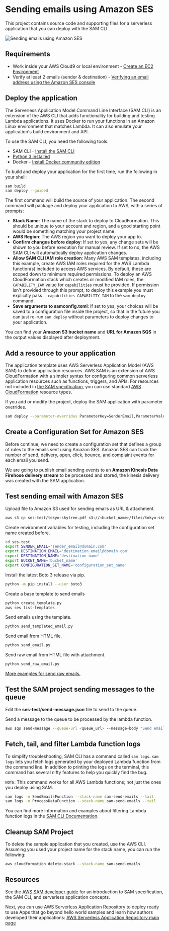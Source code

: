 # Sending emails using Amazon SES

This project contains source code and supporting files for a serverless application that you can deploy with the SAM CLI.

![Sending emails using Amazon SES](images/diagram.png)

## Requirements

- Work inside your AWS Cloud9 or local environment - [Create an EC2 Environment](https://docs.aws.amazon.com/cloud9/latest/user-guide/create-environment-main.html#create-environment-console)
- Verify at least 2 emails (sender & destination) - [Verifying an email address using the Amazon SES console](https://docs.aws.amazon.com/ses/latest/DeveloperGuide/verify-email-addresses-procedure.html)

## Deploy the application

The Serverless Application Model Command Line Interface (SAM CLI) is an extension of the AWS CLI that adds functionality for building and testing Lambda applications. It uses Docker to run your functions in an Amazon Linux environment that matches Lambda. It can also emulate your application's build environment and API.

To use the SAM CLI, you need the following tools.

* SAM CLI - [Install the SAM CLI](https://docs.aws.amazon.com/serverless-application-model/latest/developerguide/serverless-sam-cli-install.html)
* [Python 3 installed](https://www.python.org/downloads/)
* Docker - [Install Docker community edition](https://hub.docker.com/search/?type=edition&offering=community)

To build and deploy your application for the first time, run the following in your shell:

```bash
sam build
sam deploy --guided
```

The first command will build the source of your application. The second command will package and deploy your application to AWS, with a series of prompts:

* **Stack Name**: The name of the stack to deploy to CloudFormation. This should be unique to your account and region, and a good starting point would be something matching your project name.
* **AWS Region**: The AWS region you want to deploy your app to.
* **Confirm changes before deploy**: If set to yes, any change sets will be shown to you before execution for manual review. If set to no, the AWS SAM CLI will automatically deploy application changes.
* **Allow SAM CLI IAM role creation**: Many AWS SAM templates, including this example, create AWS IAM roles required for the AWS Lambda function(s) included to access AWS services. By default, these are scoped down to minimum required permissions. To deploy an AWS CloudFormation stack which creates or modified IAM roles, the `CAPABILITY_IAM` value for `capabilities` must be provided. If permission isn't provided through this prompt, to deploy this example you must explicitly pass `--capabilities CAPABILITY_IAM` to the `sam deploy` command.
* **Save arguments to samconfig.toml**: If set to yes, your choices will be saved to a configuration file inside the project, so that in the future you can just re-run `sam deploy` without parameters to deploy changes to your application.

You can find your **Amazon S3 bucket name** and **URL for Amazon SQS** in the output values displayed after deployment.

## Add a resource to your application

The application template uses AWS Serverless Application Model (AWS SAM) to define application resources. AWS SAM is an extension of AWS CloudFormation with a simpler syntax for configuring common serverless application resources such as functions, triggers, and APIs. For resources not included in [the SAM specification](https://github.com/awslabs/serverless-application-model/blob/master/versions/2016-10-31.md), you can use standard [AWS CloudFormation](https://docs.aws.amazon.com/AWSCloudFormation/latest/UserGuide/aws-template-resource-type-ref.html) resource types.

If you add or modify the project, deploy the SAM application with parameter overrides.

```bash
sam deploy --parameter-overrides ParameterKey=SenderEmail,ParameterValue=sender_email@domain.com
```

## Create a Configuration Set for Amazon SES

Before continue, we need to create a configuration set that defines a group of rules to the emails sent using Amazon SES.
Amazon SES can track the number of send, delivery, open, click, bounce, and complaint events for each email you send.

We are going to publish email sending events to an **Amazon Kinesis Data Firehose delivery stream** to be processed and stored, the kinesis delivery was created with the SAM application.

## Test sending email with Amazon SES

Upload file to Amazon S3 used for sending emails as URL & attachment.

```bash
aws s3 cp ses-test/tokyo-skytree.pdf s3://<bucket_name>/files/tokyo-skytree.pdf
```

Create environment variables for testing, including the configuration set name created before.

```bash
cd ses-test
export SENDER_EMAIL='sender_email@domain.com'
export DESTINATION_EMAIL='destination_email@domain.com'
export DESTINATION_NAME='destination name'
export BUCKET_NAME='bucket_name'
export CONFIGURATION_SET_NAME='configuration_set_name'
```

Install the latest Boto 3 release via pip.

```bash
python -m pip install --user boto3
```

Create a base template to send emails

```bash
python create_template.py
aws ses list-templates
```

Send emails using the template.

```bash
python send_templated_email.py
```

Send email from HTML file.

```bash
python send_email.py
```

Send raw email from HTML file with attachment.

```bash
python send_raw_email.py
```

[More examples for send raw emails.](https://docs.aws.amazon.com/ses/latest/DeveloperGuide/examples-send-raw-using-sdk.html)

## Test the SAM project sending messages to the queue

Edit the **ses-test/send-message.json** file to send to the queue.

Send a message to the queue to be processed by the lambda function.

```bash
aws sqs send-message --queue-url <queue_url> --message-body "Send email." --delay-seconds 10 --message-attributes file://send-message.json
```

## Fetch, tail, and filter Lambda function logs

To simplify troubleshooting, SAM CLI has a command called `sam logs`. `sam logs` lets you fetch logs generated by your deployed Lambda function from the command line. In addition to printing the logs on the terminal, this command has several nifty features to help you quickly find the bug.

`NOTE`: This command works for all AWS Lambda functions; not just the ones you deploy using SAM.

```bash
sam logs -n SendEmailsFunction --stack-name sam-send-emails --tail
sam logs -n ProcessDataFunction --stack-name sam-send-emails --tail
```

You can find more information and examples about filtering Lambda function logs in the [SAM CLI Documentation](https://docs.aws.amazon.com/serverless-application-model/latest/developerguide/serverless-sam-cli-logging.html).


## Cleanup SAM Project

To delete the sample application that you created, use the AWS CLI. Assuming you used your project name for the stack name, you can run the following:

```bash
aws cloudformation delete-stack --stack-name sam-send-emails
```

## Resources

See the [AWS SAM developer guide](https://docs.aws.amazon.com/serverless-application-model/latest/developerguide/what-is-sam.html) for an introduction to SAM specification, the SAM CLI, and serverless application concepts.

Next, you can use AWS Serverless Application Repository to deploy ready to use Apps that go beyond hello world samples and learn how authors developed their applications: [AWS Serverless Application Repository main page](https://aws.amazon.com/serverless/serverlessrepo/)
